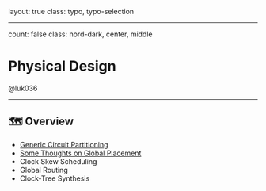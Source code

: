 layout: true
class: typo, typo-selection

---

count: false
class: nord-dark, center, middle

# Physical Design

@luk036

---

## 🗺️ Overview

- [Generic Circuit Partitioning](ckpttn.html)
- [Some Thoughts on Global Placement](minmax-placement.html)
- Clock Skew Scheduling
- Global Routing
- Clock-Tree Synthesis
